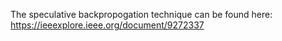 The speculative backpropogation technique can be found here:
https://ieeexplore.ieee.org/document/9272337
